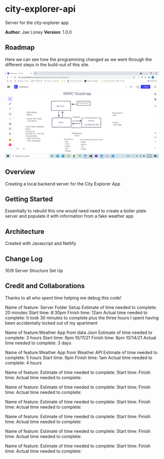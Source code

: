# city-explorer-api
Server for the city-explorer app

**Author**: Jae Loney
**Version**: 1.0.0 

## Roadmap
Here we can see how the programming changed as we went through the different steps in the build-out of this site. 

![WRRC Overview](data/WRRC2.png)

## Overview
Creating a local backend server for the City Explorer App

## Getting Started
Essentially to rebuild this one would need need to create a boiler plate server and populate it with information from a fake weather app

## Architecture
Created with Javascript and Netlify

## Change Log
10/9 Server Structure Set Up

## Credit and Collaborations
Thanks to all who spent time helping me debug this code!


Name of feature: Server Folder Setup
Estimate of time needed to complete: 20 minutes
Start time: 8:30pm
Finish time: 12am
Actual time needed to complete: It took 30 minutes to complete plus the three hours I spent having been accidentally  locked out of my apartment

Name of feature:Weather App from data Json
Estimate of time needed to complete: 3 hours
Start time: 9pm 10/11/21
Finish time: 8pm 10/14/21
Actual time needed to complete: 3 days

Name of feature:Weather App from Weather API
Estimate of time needed to complete: 5 hours
Start time: 9pm
Finish time: 1am
Actual time needed to complete: 4 hours

Name of feature:
Estimate of time needed to complete: 
Start time: 
Finish time: 
Actual time needed to complete: 

Name of feature:
Estimate of time needed to complete: 
Start time: 
Finish time: 
Actual time needed to complete: 

Name of feature:
Estimate of time needed to complete: 
Start time: 
Finish time: 
Actual time needed to complete: 

Name of feature:
Estimate of time needed to complete: 
Start time: 
Finish time: 
Actual time needed to complete: 

Name of feature:
Estimate of time needed to complete: 
Start time: 
Finish time: 
Actual time needed to complete: 

Name of feature:
Estimate of time needed to complete: 
Start time: 
Finish time: 
Actual time needed to complete: 

